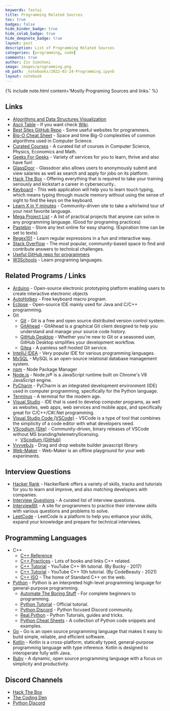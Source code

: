 ```yaml
---
keywords: fastai
title: Programming Related Sources
toc: true
badges: false
hide_binder_badge: true
hide_colab_badge: true
hide_deepnote_badge: true
layout: post
description: List of Programming Related Sources
categories: [programming, code]
comments: true
author: Ziv Simchoni
image: images/programming.png
nb_path: _notebooks/2022-02-24-Programming.ipynb
layout: notebook
---
```


<!--
#################################################
### THIS FILE WAS AUTOGENERATED! DO NOT EDIT! ###
#################################################
# file to edit: _notebooks/2022-02-24-Programming.ipynb
-->

<div class="container" id="notebook-container">
        
<div class="cell border-box-sizing text_cell rendered"><div class="inner_cell">
<div class="text_cell_render border-box-sizing rendered_html">
<p>{% include note.html content='Mostly Programing Sources and links.' %}</p>
<h2 id="Links">Links<a class="anchor-link" href="#Links"> </a></h2><ul>
<li><a href="https://www.cs.usfca.edu/~galles/visualization/Algorithms.html">Algorithms and Data Structures Visualization</a></li>
<li><a href="https://www.asciitable.com">Ascii Table</a> - If you want check <a href="https://en.wikipedia.org/wiki/ASCII">Wiki</a>.</li>
<li><a href="https://github.com/sdmg15/Best-websites-a-programmer-should-visit">Best Sites GitHub Repo</a> - Some useful websites for programmers.</li>
<li><a href="https://www.bigocheatsheet.com">Big-O Cheat Sheet</a> - Space and time Big-O complexities of common algorithms used in Computer Science.</li>
<li><a href="https://curated-courses.herokuapp.com">Curated Courses</a> - A curated list of courses in Computer Science, Physics, Economics and Math.</li>
<li><a href="https://www.geeksforgeeks.org">Geeks For Geeks</a> - Variety of services for you to learn, thrive and also have fun!</li>
<li><a href="https://www.glassdoor.com">GlassDoor</a> - Glassdoor also allows users to anonymously submit and view salaries as well as search and apply for jobs on its platform.</li>
<li><a href="https://www.hackthebox.eu">Hack The Box</a> - Offering everything that is required to take your training seriously and kickstart a career in cybersecurity..</li>
<li><a href="https://www.keybr.com">Keyboard</a> - This web application will help you to learn touch typing, which means typing through muscle memory without using the sense of sight to find the keys on the keyboard.</li>
<li><a href="https://learnxinyminutes.com">Learn X in Y minutes</a> - Community-driven site to take a whirlwind tour of your next favorite language.</li>
<li><a href="https://github.com/karan/Projects/blob/master/README.md">Mega Project List</a> - A list of practical projects that anyone can solve in any programming language. (Good for programing practices)</li>
<li><a href="https://pastebin.com">Pastebin</a> - Store any text online for easy sharing. (Expiration time can be set to texts)</li>
<li><a href="https://regex101.com">Regex101</a> - Learn regular expressions in a fun and interactive way.</li>
<li><a href="https://stackoverflow.com">Stack Overflow</a> - The most popular, community-based space to find and contribute answers to technical challenges.</li>
<li><a href="https://github.com/sdmg15/Best-websites-a-programmer-should-visit">Useful GitHub repo for programmers</a></li>
<li><a href="https://www.w3schools.com">W3Schools</a> - Learn programing languages.</li>
</ul>

</div>
</div>
</div>
<div class="cell border-box-sizing text_cell rendered"><div class="inner_cell">
<div class="text_cell_render border-box-sizing rendered_html">
<h2 id="Related-Programs-/-Links">Related Programs / Links<a class="anchor-link" href="#Related-Programs-/-Links"> </a></h2><ul>
<li><a href="https://www.arduino.cc">Arduino</a> - Open-source electronic prototyping platform enabling users to create interactive electronic objects</li>
<li><a href="https://autohotkey.com">AutoHotkey</a> - Free keyboard macro program.</li>
<li><a href="https://www.eclipse.org/downloads/">Eclipse</a> - Open-source IDE mainly used for Java and C/C++ programming.</li>
<li>Git<ul>
<li><a href="https://git-scm.com">Git</a> - Git is a free and open source distributed version control system.</li>
<li><a href="https://github.com/gitahead/gitahead">GitAhead</a> - GitAhead is a graphical Git client designed to help you understand and manage your source code history.</li>
<li><a href="https://desktop.github.com">GitHub Desktop</a> - Whether you're new to Git or a seasoned user, GitHub Desktop simplifies your
development workflow.</li>
<li><a href="https://gitea.io/en-us">Gitea</a> - A painless self-hosted Git service.</li>
</ul>
</li>
<li><a href="https://www.jetbrains.com/idea/download/">IntelliJ IDEA</a> - Very popular IDE for various programming languages.</li>
<li><a href="https://www.mysql.com">MySQL</a> - MySQL is an open-source relational database management system.</li>
<li><a href="https://www.npmjs.com">npm</a> - Node Package Manager</li>
<li><a href="https://nodejs.org">Node.js</a> - Node.js® is a JavaScript runtime built on Chrome's V8 JavaScript engine.</li>
<li><a href="https://www.jetbrains.com/pycharm">PyCharm</a> - PyCharm is an integrated development environment (IDE) used in computer programming, specifically for the Python language.</li>
<li><a href="https://github.com/Eugeny/terminus">Terminus</a> - A terminal for the modern age.</li>
<li><a href="https://visualstudio.microsoft.com">Visual Studio</a> - IDE that is used to develop computer programs, as well as websites, web apps, web services and mobile apps, and specifically great for C/C++/C#/.Net programming.</li>
<li><a href="https://github.com/Microsoft/vscode">Visual Studio Code (VSCode)</a> - VSCode is a type of tool that combines the simplicity of a code editor with what developers need.</li>
<li><a href="https://vscodium.com">VScodium (Site)</a> - Community-driven, binary releases of VSCode without MS branding/telemetry/licensing.<ul>
<li><a href="https://github.com/VSCodium/vscodium">VScodium (GitHub)</a></li>
</ul>
</li>
<li><a href="https://github.com/givanz/VvvebJs">VvvvebJs</a> - Drag and drop website builder javascript library.</li>
<li><a href="https://github.com/chinchang/web-maker">Web-Maker</a> - Web-Maker is an offline playground for your web experiments.</li>
</ul>

</div>
</div>
</div>
<div class="cell border-box-sizing text_cell rendered"><div class="inner_cell">
<div class="text_cell_render border-box-sizing rendered_html">
<h2 id="Interview-Questions">Interview Questions<a class="anchor-link" href="#Interview-Questions"> </a></h2><ul>
<li><a href="https://www.hackerrank.com">Hacker Rank</a> - HackerRank offers a variety of skills, tracks and tutorials for you to learn and improve, and also matching developers with companies.</li>
<li><a href="https://github.com/DopplerHQ/awesome-interview-questions">Interview Questions</a> - A curated list of interview questions.</li>
<li><a href="https://www.interviewbit.com">InterviewBit</a> - A site for programmers to practice their interview skills with various questions and problems to solve.</li>
<li><a href="https://leetcode.com">LeetCode</a> - LeetCode is a platform to help you enhance your skills, expand your knowledge and prepare for technical interviews.</li>
</ul>

</div>
</div>
</div>
<div class="cell border-box-sizing text_cell rendered"><div class="inner_cell">
<div class="text_cell_render border-box-sizing rendered_html">
<h2 id="Programming-Languages">Programming Languages<a class="anchor-link" href="#Programming-Languages"> </a></h2><ul>
<li>C++<ul>
<li><a href="https://en.cppreference.com/w/">C++ Reference</a></li>
<li><a href="https://stackoverflow.com/a/388282">C++ Practices</a> - Lots of books and links C++ related.</li>
<li><a href="https://www.youtube.com/watch?v=mUQZ1qmKlLY">C++ Tutorial</a> - YouTube C++ 9h tutorial. (By Bucky - 2017)</li>
<li><a href="https://youtu.be/GQp1zzTwrIg">C++ Tutorial</a> - YouTube C++ 10h tutorial. (By CodeBeauty - 2021)</li>
<li><a href="https://isocpp.org">C++ ISO</a> - The home of Standard C++ on the web.</li>
</ul>
</li>
<li><a href="https://www.python.org">Python</a> - Python is an interpreted high-level programming language for general-purpose programming.<ul>
<li><a href="https://automatetheboringstuff.com">Automate The Boring Stuff</a> - For complete beginners to programming.</li>
<li><a href="https://docs.python.org/3/tutorial">Python Tutorial</a> - Official tutorial.</li>
<li><a href="https://pythondiscord.com">Python Discord</a> - Python focused Discord community. </li>
<li><a href="https://realpython.com">Real Python</a> - Python Tutorials, guides and tricks.</li>
<li><a href="https://www.pythoncheatsheet.org">Python Cheat Sheets</a> - A collection of Python code snippets and examples.</li>
</ul>
</li>
<li><a href="https://golang.org">Go</a> - Go is an open source programming language that makes it easy to build simple, reliable, and efficient software.</li>
<li><a href="https://kotlinlang.org">Kotlin</a> - Kotlin is a cross-platform, statically typed, general-purpose programming language with type inference. Kotlin is designed to interoperate fully with Java.</li>
<li><a href="https://www.ruby-lang.org/en">Ruby</a> - A dynamic, open source programming language with a focus on simplicity and productivity.</li>
</ul>

</div>
</div>
</div>
<div class="cell border-box-sizing text_cell rendered"><div class="inner_cell">
<div class="text_cell_render border-box-sizing rendered_html">
<h2 id="Discord-Channels">Discord Channels<a class="anchor-link" href="#Discord-Channels"> </a></h2><ul>
<li><a href="https://discord.gg/hackthebox">Hack The Box</a></li>
<li><a href="https://discord.gg/code">The Coding Den</a></li>
<li><a href="https://discord.com/invite/python">Python Discord</a></li>
</ul>

</div>
</div>
</div>
</div>
 

